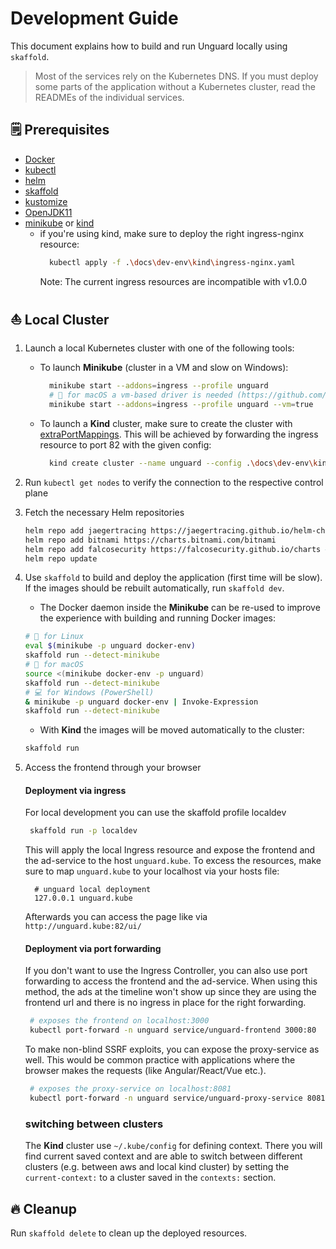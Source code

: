 # Development Guide

This document explains how to build and run Unguard locally using `skaffold`. 

> Most of the services rely on the Kubernetes DNS. If you must deploy some parts of the application without a Kubernetes cluster, read the READMEs of the individual services.

## 🗒️ Prerequisites

* [Docker](https://www.docker.com/products/docker-desktop)
* [kubectl](https://kubernetes.io/docs/tasks/tools/)
* [helm](https://helm.sh/docs/intro/install/)
* [skaffold](https://skaffold.dev/docs/install/)
* [kustomize](https://kubernetes-sigs.github.io/kustomize/installation/)
* [OpenJDK11](https://openjdk.java.net/projects/jdk/11/)
* [minikube](https://minikube.sigs.k8s.io) or [kind](https://kind.sigs.k8s.io/)
   * if you're using kind, make sure to deploy the right ingress-nginx resource:
     ```sh
       kubectl apply -f .\docs\dev-env\kind\ingress-nginx.yaml
     ```
     Note: The current ingress resources are incompatible with v1.0.0

## ⛵ Local Cluster

1. Launch a local Kubernetes cluster with one of the following tools:

    - To launch **Minikube** (cluster in a VM and slow on Windows):
        ```sh
          minikube start --addons=ingress --profile unguard
          # 🍎 for macOS a vm-based driver is needed (https://github.com/kubernetes/minikube/issues/7332)
          minikube start --addons=ingress --profile unguard --vm=true
        ```    

    - To launch a **Kind** cluster, make sure to create the cluster with [extraPortMappings](https://kind.sigs.k8s.io/docs/user/configuration/#extra-port-mappings).
      This will be achieved by forwarding the ingress resource to port 82 with the given config:
        ```sh
          kind create cluster --name unguard --config .\docs\dev-env\kind\port-mapping-config.yaml
        ```
      
2. Run `kubectl get nodes` to verify the connection to the respective control plane

3. Fetch the necessary Helm repositories

    ```sh
    helm repo add jaegertracing https://jaegertracing.github.io/helm-charts
    helm repo add bitnami https://charts.bitnami.com/bitnami
    helm repo add falcosecurity https://falcosecurity.github.io/charts # optional
    helm repo update
    ```
   
3. Use `skaffold` to build and deploy the application (first time will be slow). If the images should be rebuilt automatically, run `skaffold dev`.

    - The Docker daemon inside the **Minikube** can be re-used to improve the experience with building and running Docker images:
    ```sh
    # 🐧 for Linux
    eval $(minikube -p unguard docker-env)
    skaffold run --detect-minikube
    # 🍎 for macOS   
    source <(minikube docker-env -p unguard)
    skaffold run --detect-minikube
    # 💻 for Windows (PowerShell)
    & minikube -p unguard docker-env | Invoke-Expression
    skaffold run --detect-minikube
    ```
   
    - With **Kind** the images will be moved automatically to the cluster:
    ```sh
    skaffold run
    ```

4. Access the frontend through your browser

    #### Deployment via ingress
    For local development you can use the skaffold profile localdev 

    ```sh
     skaffold run -p localdev
    ```    
    This will apply the local Ingress resource and expose the frontend and the ad-service to the host `unguard.kube`.
    To excess the resources, make sure to map `unguard.kube` to your localhost via your hosts file:
    ```shell
      # unguard local deployment
      127.0.0.1 unguard.kube
    ```
    Afterwards you can access the page like via
    ``` http://unguard.kube:82/ui/ ```

    #### Deployment via port forwarding
    If you don't want to use the Ingress Controller, you can also use port forwarding to access the frontend and the ad-service.
    When using this method, the ads at the timeline won't show up since they are using the 
    frontend url and there is no ingress in place for the right forwarding. 
    ```sh
     # exposes the frontend on localhost:3000
     kubectl port-forward -n unguard service/unguard-frontend 3000:80
    ```

    To make non-blind SSRF exploits, you can expose the proxy-service as well.
    This would be common practice with applications where the browser makes the requests (like Angular/React/Vue etc.).

    ```sh
     # exposes the proxy-service on localhost:8081
     kubectl port-forward -n unguard service/unguard-proxy-service 8081:80
    ```

    ### switching between clusters
    The **Kind** cluster use `~/.kube/config` for defining context. 
    There you will find current saved context and are able to switch between different clusters
    (e.g. between aws and local kind cluster) by setting the `current-context:` to a cluster saved in the `contexts:` section.

## 🔥 Cleanup

Run `skaffold delete` to clean up the deployed resources.